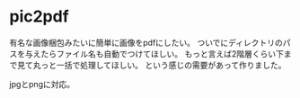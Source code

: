 # pic2pdf

有名な画像梱包みたいに簡単に画像をpdfにしたい。
ついでにディレクトリのパスを与えたらファイル名も自動でつけてほしい。
もっと言えば2階層くらい下まで見て丸っと一括で処理してほしい。
という感じの需要があって作りました。

jpgとpngに対応。

